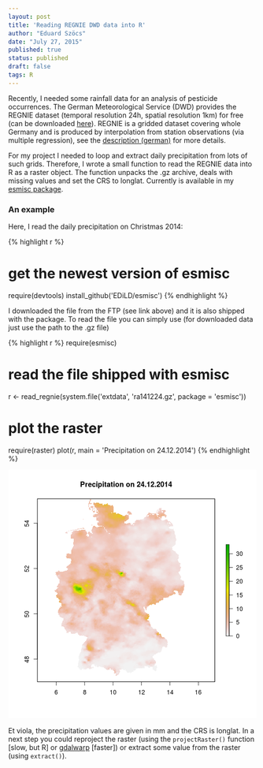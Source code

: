 ```yaml
---
layout: post
title: 'Reading REGNIE DWD data into R'
author: "Eduard Szöcs"
date: "July 27, 2015"
published: true
status: published
draft: false
tags: R
---
```

 
Recently, I needed some rainfall data for an analysis of pesticide occurrences. 
The German Meteorological Service (DWD) provides the REGNIE dataset (temporal resolution 24h, spatial resolution 1km) for free (can be downloaded [here](ftp://ftp.dwd.de/pub/CDC/grids_germany/daily/regnie/)).
REGNIE is a gridded dataset covering whole Germany and is produced by interpolation from station observations (via multiple regression), see the [description (german)](ftp://ftp.dwd.de/pub/CDC/grids_germany/daily/regnie/REGNIE_Beschreibung.pdf) for more details.
 
<!--more-->
 
For my project I needed to loop and extract daily precipitation from lots of such grids. 
Therefore, I wrote a small function to read the REGNIE data into R as a raster object.
The function unpacks the .gz archive, deals with missing values and set the CRS to longlat.
Currently is available in my [esmisc package](https://github.com/EDiLD/esmisc).
 
### An example
Here, I read the daily precipitation on Christmas 2014:
 

{% highlight r %}
# get the newest version of esmisc
require(devtools)
install_github('EDiLD/esmisc')
{% endhighlight %}
 
 
I downloaded the file from the FTP (see link above) and it is also shipped with the package. To read the file you can simply use (for downloaded data just use the path to the .gz file)
 

{% highlight r %}
require(esmisc)
# read the file shipped with esmisc
r <- read_regnie(system.file('extdata', 'ra141224.gz', package = 'esmisc'))
# plot the raster
require(raster)
plot(r, main = 'Precipitation on 24.12.2014')
{% endhighlight %}

![plot of chunk regnie](/figures/regnie-1.png) 
 
Et viola, the precipitation values are given in mm and the CRS is longlat.
In a next step you could reproject the raster (using the `projectRaster()` function [slow, but R] or [gdalwarp](http://www.gdal.org/gdalwarp.html) [faster]) or extract some value from the raster (using `extract()`).
 
